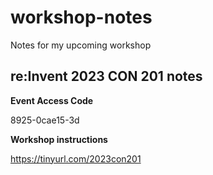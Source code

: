 # workshop-notes
Notes for my upcoming workshop

## re:Invent 2023 CON 201 notes
**Event Access Code**

8925-0cae15-3d

**Workshop instructions**

https://tinyurl.com/2023con201

